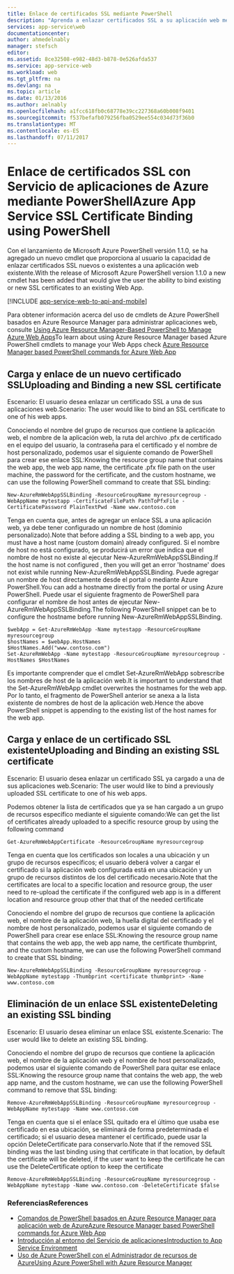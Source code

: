 ```yaml
---
title: Enlace de certificados SSL mediante PowerShell
description: "Aprenda a enlazar certificados SSL a su aplicación web mediante PowerShell."
services: app-service\web
documentationcenter: 
author: ahmedelnably
manager: stefsch
editor: 
ms.assetid: 8ce32508-e982-48d3-b878-0e526afda537
ms.service: app-service-web
ms.workload: web
ms.tgt_pltfrm: na
ms.devlang: na
ms.topic: article
ms.date: 01/13/2016
ms.author: aelnably
ms.openlocfilehash: a1fcc618fb0c68778e39cc227368a60b008f9401
ms.sourcegitcommit: f537befafb079256fba0529ee554c034d73f36b0
ms.translationtype: MT
ms.contentlocale: es-ES
ms.lasthandoff: 07/11/2017
---
```

# <a name="azure-app-service-ssl-certificate-binding-using-powershell"></a><span data-ttu-id="f6e6e-103">Enlace de certificados SSL con Servicio de aplicaciones de Azure mediante PowerShell</span><span class="sxs-lookup"><span data-stu-id="f6e6e-103">Azure App Service SSL Certificate Binding using PowerShell</span></span>
<span data-ttu-id="f6e6e-104">Con el lanzamiento de Microsoft Azure PowerShell versión 1.1.0, se ha agregado un nuevo cmdlet que proporciona al usuario la capacidad de enlazar certificados SSL nuevos o existentes a una aplicación web existente.</span><span class="sxs-lookup"><span data-stu-id="f6e6e-104">With the release of Microsoft Azure PowerShell version 1.1.0 a new cmdlet has been added that would give the user the ability to bind existing or new SSL certificates to an existing Web App.</span></span>

[!INCLUDE [app-service-web-to-api-and-mobile](../../includes/app-service-web-to-api-and-mobile.md)]

<span data-ttu-id="f6e6e-105">Para obtener información acerca del uso de cmdlets de Azure PowerShell basados en Azure Resource Manager para administrar aplicaciones web, consulte [Using Azure Resource Manager-Based PowerShell to Manage Azure Web Apps](app-service-web-app-azure-resource-manager-powershell.md)</span><span class="sxs-lookup"><span data-stu-id="f6e6e-105">To learn about using Azure Resource Manager based Azure PowerShell cmdlets to manage your Web Apps check [Azure Resource Manager based PowerShell commands for Azure Web App](app-service-web-app-azure-resource-manager-powershell.md)</span></span>

## <a name="uploading-and-binding-a-new-ssl-certificate"></a><span data-ttu-id="f6e6e-106">Carga y enlace de un nuevo certificado SSL</span><span class="sxs-lookup"><span data-stu-id="f6e6e-106">Uploading and Binding a new SSL certificate</span></span>
<span data-ttu-id="f6e6e-107">Escenario: El usuario desea enlazar un certificado SSL a una de sus aplicaciones web.</span><span class="sxs-lookup"><span data-stu-id="f6e6e-107">Scenario: The user would like to bind an SSL certificate to one of his web apps.</span></span>

<span data-ttu-id="f6e6e-108">Conociendo el nombre del grupo de recursos que contiene la aplicación web, el nombre de la aplicación web, la ruta del archivo .pfx de certificado en el equipo del usuario, la contraseña para el certificado y el nombre de host personalizado, podemos usar el siguiente comando de PowerShell para crear ese enlace SSL:</span><span class="sxs-lookup"><span data-stu-id="f6e6e-108">Knowing the resource group name that contains the web app, the web app name, the certificate .pfx file path on the user machine, the password for the certificate, and the custom hostname, we can use the following PowerShell command to create that SSL binding:</span></span>

    New-AzureRmWebAppSSLBinding -ResourceGroupName myresourcegroup -WebAppName mytestapp -CertificateFilePath PathToPfxFile -CertificatePassword PlainTextPwd -Name www.contoso.com

<span data-ttu-id="f6e6e-109">Tenga en cuenta que, antes de agregar un enlace SSL a una aplicación web, ya debe tener configurado un nombre de host (dominio personalizado).</span><span class="sxs-lookup"><span data-stu-id="f6e6e-109">Note that before adding a SSL binding to a web app, you must have a host name (custom domain) already configured.</span></span> <span data-ttu-id="f6e6e-110">Si el nombre de host no está configurado, se producirá un error que indica que el nombre de host no existe al ejecutar New-AzureRmWebAppSSLBinding.</span><span class="sxs-lookup"><span data-stu-id="f6e6e-110">If the host name is not configured , then you will get an error 'hostname' does not exist while running  New-AzureRmWebAppSSLBinding.</span></span> <span data-ttu-id="f6e6e-111">Puede agregar un nombre de host directamente desde el portal o mediante Azure PowerShell.</span><span class="sxs-lookup"><span data-stu-id="f6e6e-111">You can add a hostname directly from the portal or using Azure PowerShell.</span></span> <span data-ttu-id="f6e6e-112">Puede usar el siguiente fragmento de PowerShell para configurar el nombre de host antes de ejecutar New-AzureRmWebAppSSLBinding.</span><span class="sxs-lookup"><span data-stu-id="f6e6e-112">The following PowerShell snippet can be to configure the hostname before running New-AzureRmWebAppSSLBinding.</span></span>   

    $webApp = Get-AzureRmWebApp -Name mytestapp -ResourceGroupName myresourcegroup  
    $hostNames = $webApp.HostNames  
    $HostNames.Add("www.contoso.com")  
    Set-AzureRmWebApp -Name mytestapp -ResourceGroupName myresourcegroup -HostNames $HostNames   

<span data-ttu-id="f6e6e-113">Es importante comprender que el cmdlet Set-AzureRmWebApp sobrescribe los nombres de host de la aplicación web.</span><span class="sxs-lookup"><span data-stu-id="f6e6e-113">It is important to understand that the Set-AzureRmWebApp cmdlet overwrites the hostnames for the web app.</span></span> <span data-ttu-id="f6e6e-114">Por lo tanto, el fragmento de PowerShell anterior se anexa a la lista existente de nombres de host de la aplicación web.</span><span class="sxs-lookup"><span data-stu-id="f6e6e-114">Hence the above PowerShell snippet is appending to the existing list of the host names for the web app.</span></span>  

## <a name="uploading-and-binding-an-existing-ssl-certificate"></a><span data-ttu-id="f6e6e-115">Carga y enlace de un certificado SSL existente</span><span class="sxs-lookup"><span data-stu-id="f6e6e-115">Uploading and Binding an existing SSL certificate</span></span>
<span data-ttu-id="f6e6e-116">Escenario: El usuario desea enlazar un certificado SSL ya cargado a una de sus aplicaciones web.</span><span class="sxs-lookup"><span data-stu-id="f6e6e-116">Scenario: The user would like to bind a previously uploaded SSL certificate to one of his web apps.</span></span>

<span data-ttu-id="f6e6e-117">Podemos obtener la lista de certificados que ya se han cargado a un grupo de recursos específico mediante el siguiente comando:</span><span class="sxs-lookup"><span data-stu-id="f6e6e-117">We can get the list of certificates already uploaded to a specific resource group by using the following command</span></span>

    Get-AzureRmWebAppCertificate -ResourceGroupName myresourcegroup

<span data-ttu-id="f6e6e-118">Tenga en cuenta que los certificados son locales a una ubicación y un grupo de recursos específicos; el usuario deberá volver a cargar el certificado si la aplicación web configurada está en una ubicación y un grupo de recursos distintos de los del certificado necesario.</span><span class="sxs-lookup"><span data-stu-id="f6e6e-118">Note that the certificates are local to a specific location and resource group, the user need to re-upload the certificate if the configured web app is in a different location and resource group other that that of the needed certificate</span></span> 

<span data-ttu-id="f6e6e-119">Conociendo el nombre del grupo de recursos que contiene la aplicación web, el nombre de la aplicación web, la huella digital del certificado y el nombre de host personalizado, podemos usar el siguiente comando de PowerShell para crear ese enlace SSL:</span><span class="sxs-lookup"><span data-stu-id="f6e6e-119">Knowing the resource group name that contains the web app, the web app name, the certificate thumbprint, and the custom hostname, we can use the following PowerShell command to create that SSL binding:</span></span>

    New-AzureRmWebAppSSLBinding -ResourceGroupName myresourcegroup -WebAppName mytestapp -Thumbprint <certificate thumbprint> -Name www.contoso.com

## <a name="deleting-an-existing-ssl-binding"></a><span data-ttu-id="f6e6e-120">Eliminación de un enlace SSL existente</span><span class="sxs-lookup"><span data-stu-id="f6e6e-120">Deleting an existing SSL binding</span></span>
<span data-ttu-id="f6e6e-121">Escenario: El usuario desea eliminar un enlace SSL existente.</span><span class="sxs-lookup"><span data-stu-id="f6e6e-121">Scenario: The user would like to delete an existing SSL binding.</span></span>

<span data-ttu-id="f6e6e-122">Conociendo el nombre del grupo de recursos que contiene la aplicación web, el nombre de la aplicación web y el nombre de host personalizado, podemos usar el siguiente comando de PowerShell para quitar ese enlace SSL:</span><span class="sxs-lookup"><span data-stu-id="f6e6e-122">Knowing the resource group name that contains the web app, the web app name, and the custom hostname, we can use the following PowerShell command to remove that SSL binding:</span></span>

    Remove-AzureRmWebAppSSLBinding -ResourceGroupName myresourcegroup -WebAppName mytestapp -Name www.contoso.com

<span data-ttu-id="f6e6e-123">Tenga en cuenta que si el enlace SSL quitado era el último que usaba ese certificado en esa ubicación, se eliminará de forma predeterminada el certificado; si el usuario desea mantener el certificado, puede usar la opción DeleteCertificate para conservarlo.</span><span class="sxs-lookup"><span data-stu-id="f6e6e-123">Note that if the removed SSL binding was the last binding using that certificate in that location, by default the certificate will be deleted, if the user want to keep the certificate he can use the DeleteCertificate option to keep the certificate</span></span>

    Remove-AzureRmWebAppSSLBinding -ResourceGroupName myresourcegroup -WebAppName mytestapp -Name www.contoso.com -DeleteCertificate $false

### <a name="references"></a><span data-ttu-id="f6e6e-124">Referencias</span><span class="sxs-lookup"><span data-stu-id="f6e6e-124">References</span></span>
* [<span data-ttu-id="f6e6e-125">Comandos de PowerShell basados en Azure Resource Manager para aplicación web de Azure</span><span class="sxs-lookup"><span data-stu-id="f6e6e-125">Azure Resource Manager based PowerShell commands for Azure Web App</span></span>](app-service-web-app-azure-resource-manager-powershell.md)
* [<span data-ttu-id="f6e6e-126">Introducción al entorno del Servicio de aplicaciones</span><span class="sxs-lookup"><span data-stu-id="f6e6e-126">Introduction to App Service Environment</span></span>](app-service-app-service-environment-intro.md)
* [<span data-ttu-id="f6e6e-127">Uso de Azure PowerShell con el Administrador de recursos de Azure</span><span class="sxs-lookup"><span data-stu-id="f6e6e-127">Using Azure PowerShell with Azure Resource Manager</span></span>](../powershell-azure-resource-manager.md)

